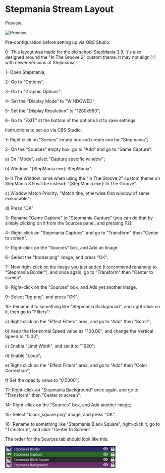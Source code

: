 # Stepmania Stream Layout

Preview: 

![Preview](Preview.gif)

Pre-configuration before setting up via OBS Studio:

0- This layout was made for the old school StepMania 3.9. It's also designed around the "In The Groove 2" custom theme. It may not align 1:1 with newer versions of Stepmania;

1- Open Stepmania;

2- Go to "Options";

3- Go to "Graphic Options";

4- Set the "Display Mode" to "WINDOWED";

5- Set the "Display Resolution" to "1280x960";

6- Go to "EXIT" at the bottom of the options list to save settings.

Instructions to set-up via OBS Studio:

1- Right click on "Scenes" empty box and create one for "Stepmania";

2- On the "Sources" empty box, go to "Add" and go to "Game Capture":

a) On "Mode", select "Capture specific window";

b) Window: "[StepMania.exe]: StepMania";

b-1) The Window name when using the "In The Groove 2" custom theme on StepMania 3.9 will be instead: "[StepMania.exe]: In The Groove".

c) Window Match Priority: "Match title, otherwise find window of same executable";

d) Press "OK".

3- Rename "Game Capture" to "Stepmania Capture" (you can do that by simply clicking on it from the Sources panel, and pressing F2);

4- Right-click on "Stepmania Capture", and go to "Transform" then "Center to screen".

5- Right-click on the "Sources" box, and Add an Image.

6- Select the "border.png" image, and press "OK".

7- Now right-click on the image you just added (I recommend renaming to "Stepmania Border"), and once again, go to "Transform" then "Center to screen".

8- Right-click on the "Sources" box, and Add yet another Image.

9- Select "bg.png", and press "OK".

10- Rename it to something like "Stepmania Background", and right-click on it, then go to "Filters":

a) Right-click on the "Effect Filters" area, and go to "Add" then "Scroll";

b) Keep the Horizontal Speed value as "100.00", and change the Vertical Speed to "0.00";

c) Enable "Limit Width", and set it to "1920";

d) Enable "Loop";

e) Right-click on the "Effect Filters" area, and go to "Add" then "Color Correction";

f) Set the opacity value to "0.5000";

11- Right-click on "Stepmania Background" once again, and go to "Transform" then "Center to screen".

14- Right-click on the "Sources" box, and Add another image;

15- Select "black_square.png" image, and press "OK".

16- Rename to something like "Stepmania Black Square", right-click it, go to "Transform", and click "Center to Screen".

The order for the Sources tab should look like this:

![Order](order.png)
